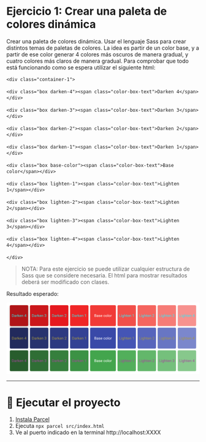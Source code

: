 # Ejercicio 1: Crear una paleta de colores dinámica

Crear una paleta de colores dinámica. Usar el lenguaje Sass para crear distintos temas de paletas de colores. La idea es partir de un color base, y a partir de ese color generar 4 colores más oscuros de manera gradual, y cuatro colores más claros de manera gradual. Para comprobar que todo está funcionando como se espera utilizar el siguiente html:

    <div class="container-1">

    <div class="box darken-4"><span class="color-box-text">Darken 4</span></div>

    <div class="box darken-3"><span class="color-box-text">Darken 3</span></div>

    <div class="box darken-2"><span class="color-box-text">Darken 2</span></div>

    <div class="box darken-1"><span class="color-box-text">Darken 1</span></div>

    <div class="box base-color"><span class="color-box-text">Base color</span></div>

    <div class="box lighten-1"><span class="color-box-text">Lighten 1</span></div>

    <div class="box lighten-2"><span class="color-box-text">Lighten 2</span></div>

    <div class="box lighten-3"><span class="color-box-text">Lighten 3</span></div>

    <div class="box lighten-4"><span class="color-box-text">Lighten 4</span></div>

    </div>

> NOTA: Para este ejercicio se puede utilizar cualquier estructura de Sass que se considere necesaria. El html para mostrar resultados deberá ser modificado con clases.

Resultado esperado:

![enter image description here](https://github.com/amandapalma/Lemoncode/blob/master/M1-LAYOUT/01-M1-Layout-Ejercicio_1/src/assets/M1-Layout-Ejercicio_1.png)

---

# 🚀 Ejecutar el proyecto

1. [Instala Parcel](https://es.parceljs.org/getting_started.html)
2. Ejecuta `npx parcel src/index.html`
3. Ve al puerto indicado en la terminal http://localhost:XXXX
